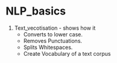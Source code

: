 # NLP_basics

1. Text_vecotisation - shows how it 
    - Converts to lower case.
    - Removes Punctuations.
    - Splits Whitespaces.
    - Create Vocabulary of a text corpus
 
